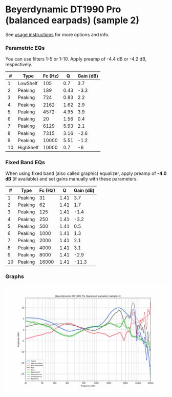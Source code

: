 # Beyerdynamic DT1990 Pro (balanced earpads) (sample 2)
See [usage instructions](https://github.com/jaakkopasanen/AutoEq#usage) for more options and info.

### Parametric EQs
You can use filters 1-5 or 1-10. Apply preamp of -4.4 dB or -4.2 dB, respectively.

|   # | Type      |   Fc (Hz) |    Q |   Gain (dB) |
|-----|-----------|-----------|------|-------------|
|   1 | LowShelf  |       105 | 0.7  |         3.7 |
|   2 | Peaking   |       189 | 0.43 |        -3.3 |
|   3 | Peaking   |       724 | 0.83 |         2.2 |
|   4 | Peaking   |      2162 | 1.62 |         2.9 |
|   5 | Peaking   |      4572 | 4.95 |         3.9 |
|   6 | Peaking   |        20 | 1.56 |         0.4 |
|   7 | Peaking   |      6129 | 5.93 |         2.1 |
|   8 | Peaking   |      7315 | 3.16 |        -2.6 |
|   9 | Peaking   |     10000 | 5.51 |        -1.2 |
|  10 | HighShelf |     10000 | 0.7  |        -6   |

### Fixed Band EQs
When using fixed band (also called graphic) equalizer, apply preamp of **-4.0 dB** (if available) and set gains manually with these parameters.

|   # | Type    |   Fc (Hz) |    Q |   Gain (dB) |
|-----|---------|-----------|------|-------------|
|   1 | Peaking |        31 | 1.41 |         3.7 |
|   2 | Peaking |        62 | 1.41 |         1.7 |
|   3 | Peaking |       125 | 1.41 |        -1.4 |
|   4 | Peaking |       250 | 1.41 |        -3.2 |
|   5 | Peaking |       500 | 1.41 |         0.5 |
|   6 | Peaking |      1000 | 1.41 |         1.3 |
|   7 | Peaking |      2000 | 1.41 |         2.1 |
|   8 | Peaking |      4000 | 1.41 |         3.1 |
|   9 | Peaking |      8000 | 1.41 |        -2.9 |
|  10 | Peaking |     16000 | 1.41 |       -11.3 |

### Graphs
![](./Beyerdynamic%20DT1990%20Pro%20(balanced%20earpads)%20(sample%202).png)
